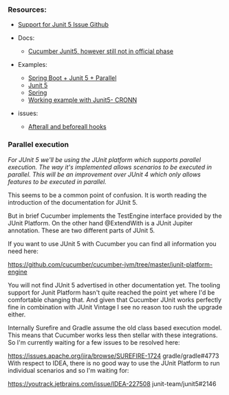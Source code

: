 

### Resources:

* [Support for Junit 5 Issue Github](https://github.com/cucumber/cucumber-jvm/issues/1149#issuecomment-611716745)
  
* Docs:
  * [Cucumber Junit5, however still not in official phase](https://github.com/cucumber/cucumber-jvm/tree/main/junit-platform-engine#cucumber-junit-platform-engine)
* Examples:
    * [Spring Boot + Junit 5 + Parallel](https://github.com/mpkorstanje/cucumber-spring-boot-parallel)
    * [Junit 5](https://github.com/cucumber/cucumber-jvm/tree/main/examples/java-calculator-junit5)
    * [Spring](https://github.com/cucumber/cucumber-jvm/tree/main/examples/spring-txn)
    * [Working example with Junit5- CRONN](https://github.com/cronn/cucumber-junit5-example)
  

* issues:
  * [Afterall and beforeall hooks](https://github.com/cucumber/cucumber-jvm/pull/1876)
  


### Parallel execution
_For JUnit 5 we'll be using the JUnit platform which supports parallel execution. The way it's implemented allows scenarios to be executed in parallel. This will be an improvement over JUnit 4 which only allows features to be executed in parallel._




This seems to be a common point of confusion. It is worth reading the introduction of the documentation for JUnit 5.

But in brief Cucumber implements the TestEngine interface provided by the JUnit Platform. On the other hand @ExtendWith is a JUnit Jupiter annotation. These are two different parts of JUnit 5.

If you want to use JUnit 5 with Cucumber you can find all information you need here:

https://github.com/cucumber/cucumber-jvm/tree/master/junit-platform-engine

You will not find JUnit 5 advertised in other documentation yet. The tooling support for Junit Platform hasn't quite reached the point yet where I'd be comfortable changing that. And given that Cucumber JUnit works perfectly fine in combination with JUnit Vintage I see no reason too rush the upgrade either.

Internally Surefire and Gradle assume the old class based execution model. This means that Cucumber works less then stellar with these integrations. So I'm currently waiting for a few issues to be resolved here:

https://issues.apache.org/jira/browse/SUREFIRE-1724
gradle/gradle#4773
With respect to IDEA, there is no good way to use the JUnit Platform to run individual scenarios and so I'm waiting for:

https://youtrack.jetbrains.com/issue/IDEA-227508
junit-team/junit5#2146